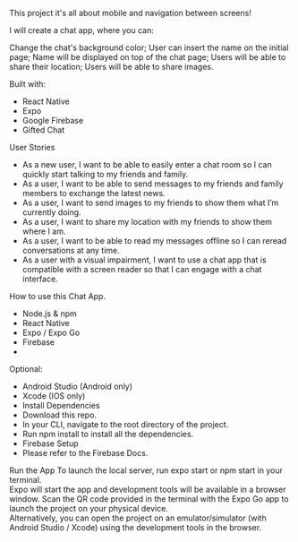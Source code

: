 This project it's all about mobile and navigation between screens!

I will create a chat app, where you can:

Change the chat's background color;
User can insert the name on the initial page;
Name will be displayed on top of the chat page;
Users will be able to share their location;
Users will be able to share images.

Built with:
- React Native
- Expo
- Google Firebase
- Gifted Chat

User Stories
- As a new user, I want to be able to easily enter a chat room so I can quickly start talking to my
friends and family.
- As a user, I want to be able to send messages to my friends and family members to exchange
the latest news.
- As a user, I want to send images to my friends to show them what I’m currently doing.
- As a user, I want to share my location with my friends to show them where I am.
- As a user, I want to be able to read my messages offline so I can reread conversations at any
time.
- As a user with a visual impairment, I want to use a chat app that is compatible with a screen
reader so that I can engage with a chat interface.

How to use this Chat App.

- Node.js & npm
- React Native
- Expo / Expo Go
- Firebase
- 
Optional:

- Android Studio (Android only)
- Xcode (IOS only)
- Install Dependencies
- Download this repo.
- In your CLI, navigate to the root directory of the project.
- Run npm install to install all the dependencies.
- Firebase Setup
- Please refer to the Firebase Docs.

Run the App
To launch the local server, run expo start or npm start in your terminal. <br>
Expo will start the app and development tools will be available in a browser window. Scan the QR code provided in the terminal with the Expo Go app to launch the project on your physical device. <br>
Alternatively, you can open the project on an emulator/simulator (with Android Studio / Xcode) using the development tools in the browser.
